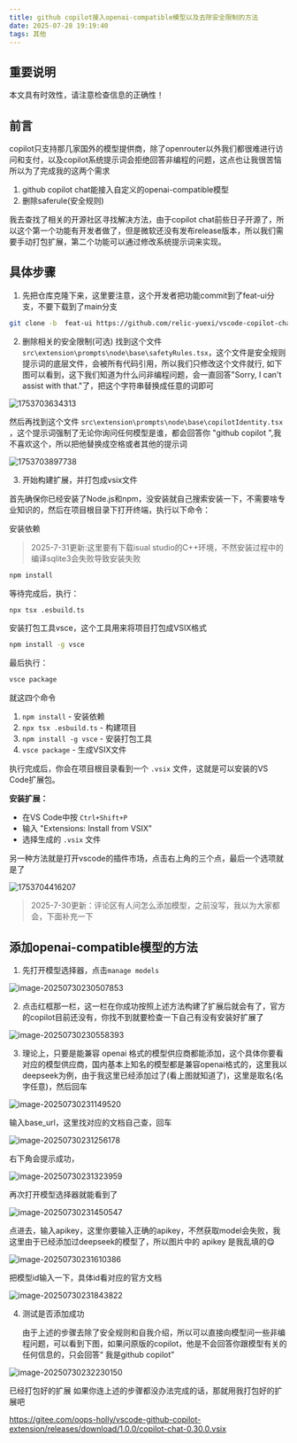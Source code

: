 ```yaml
---
title: github copilot接入openai-compatible模型以及去除安全限制的方法
date: 2025-07-28 19:19:40
tags: 其他
---
```

## 重要说明

本文具有时效性，请注意检查信息的正确性！

## 前言

copilot只支持那几家国外的模型提供商，除了openrouter以外我们都很难进行访问和支付，以及copilot系统提示词会拒绝回答非编程的问题，这点也让我很苦恼
所以为了完成我的这两个需求

1. github copilot chat能接入自定义的openai-compatible模型
2. 删除saferule(安全规则)

我去查找了相关的开源社区寻找解决方法，由于copilot chat前些日子开源了，所以这个第一个功能有开发者做了，但是微软还没有发布release版本，所以我们需要手动打包扩展，第二个功能可以通过修改系统提示词来实现。

## 具体步骤

1. 先把仓库克隆下来，这里要注意，这个开发者把功能commit到了feat-ui分支，不要下载到了main分支

```bash
git clone -b  feat-ui https://github.com/relic-yuexi/vscode-copilot-chat.git
```

2. 删除相关的安全限制(可选)
   找到这个文件 `src\extension\prompts\node\base\safetyRules.tsx`，这个文件是安全规则提示词的底层文件，会被所有代码引用，所以我们只修改这个文件就行,
   如下图可以看到，这下我们知道为什么问非编程问题，会一直回答"Sorry, I can't assist with that."了，把这个字符串替换成任意的词即可

![1753703634313](https://cdn.jsdelivr.net/gh/kashima19960/img@master/%E5%85%B6%E4%BB%96/1753703634313.png)

然后再找到这个文件  `src\extension\prompts\node\base\copilotIdentity.tsx` ，这个提示词强制了无论你询问任何模型是谁，都会回答你 "github copilot ",我不喜欢这个，所以把他替换成空格或者其他的提示词

![1753703897738](https://cdn.jsdelivr.net/gh/kashima19960/img@master/%E5%85%B6%E4%BB%96/1753703897738.png)

3. 开始构建扩展，并打包成vsix文件

首先确保你已经安装了Node.js和npm，没安装就自己搜索安装一下，不需要啥专业知识的，然后在项目根目录下打开终端，执行以下命令：

安装依赖

>   2025-7-31更新:这里要有下载isual studio的C++环境，不然安装过程中的编译sqlite3会失败导致安装失败

```bash
npm install
```

等待完成后，执行：

```bash
npx tsx .esbuild.ts
```

安装打包工具vsce，这个工具用来将项目打包成VSIX格式

```bash
npm install -g vsce
```

最后执行：

```bash
vsce package
```

就这四个命令

1. `npm install` - 安装依赖
2. `npx tsx .esbuild.ts` - 构建项目
3. `npm install -g vsce` - 安装打包工具
4. `vsce package` - 生成VSIX文件

执行完成后，你会在项目根目录看到一个 `.vsix` 文件，这就是可以安装的VS Code扩展包。

**安装扩展：**

- 在VS Code中按 `Ctrl+Shift+P`
- 输入 "Extensions: Install from VSIX"
- 选择生成的 `.vsix` 文件

另一种方法就是打开vscode的插件市场，点击右上角的三个点，最后一个选项就是了

![1753704416207](https://cdn.jsdelivr.net/gh/kashima19960/img@master/%E5%85%B6%E4%BB%96/1753704416207.png)



>   2025-7-30更新：评论区有人问怎么添加模型，之前没写，我以为大家都会，下面补充一下

## 添加openai-compatible模型的方法

1.   先打开模型选择器，点击`manage models`

![image-20250730230507853](https://cdn.jsdelivr.net/gh/kashima19960/img@master/%E5%85%B6%E4%BB%96/image-20250730230507853.png)

2.   点击红框那一栏，这一栏在你成功按照上述方法构建了扩展后就会有了，官方的copilot目前还没有，你找不到就要检查一下自己有没有安装好扩展了

![image-20250730230558393](https://cdn.jsdelivr.net/gh/kashima19960/img@master/%E5%85%B6%E4%BB%96/image-20250730230558393.png)

3.   理论上，只要是能兼容 openai 格式的模型供应商都能添加，这个具体你要看对应的模型供应商，国内基本上知名的模型都是兼容openai格式的，这里我以deepseek为例，由于我这里已经添加过了(看上图就知道了)，这里是取名(名字任意)，然后回车



![image-20250730231149520](https://cdn.jsdelivr.net/gh/kashima19960/img@master/%E5%85%B6%E4%BB%96/image-20250730231149520.png)

输入base_url，这里找对应的文档自己查，回车

![image-20250730231256178](https://cdn.jsdelivr.net/gh/kashima19960/img@master/%E5%85%B6%E4%BB%96/image-20250730231256178.png)

右下角会提示成功，

![image-20250730231323959](https://cdn.jsdelivr.net/gh/kashima19960/img@master/%E5%85%B6%E4%BB%96/image-20250730231323959.png)

再次打开模型选择器就能看到了

![image-20250730231450547](https://cdn.jsdelivr.net/gh/kashima19960/img@master/%E5%85%B6%E4%BB%96/image-20250730231450547.png)

点进去，输入apikey，这里你要输入正确的apikey，不然获取model会失败，我这里由于已经添加过deepseek的模型了，所以图片中的 apikey 是我乱填的😋

![image-20250730231610386](https://cdn.jsdelivr.net/gh/kashima19960/img@master/%E5%85%B6%E4%BB%96/image-20250730231610386.png)

把模型id输入一下，具体id看对应的官方文档

![image-20250730231843822](https://cdn.jsdelivr.net/gh/kashima19960/img@master/%E5%85%B6%E4%BB%96/image-20250730231843822.png)

4.   测试是否添加成功

     由于上述的步骤去除了安全规则和自我介绍，所以可以直接向模型问一些非编程问题，可以看到下图，如果问原版的copilot，他是不会回答你跟模型有关的任何信息的，只会回答“ 我是github copilot”

     

![image-20250730232230150](https://cdn.jsdelivr.net/gh/kashima19960/img@master/%E5%85%B6%E4%BB%96/image-20250730232230150.png)

已经打包好的扩展
如果你连上述的步骤都没办法完成的话，那就用我打包好的扩展吧

https://gitee.com/oops-holly/vscode-github-copilot-extension/releases/download/1.0.0/copilot-chat-0.30.0.vsix
